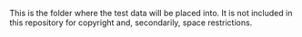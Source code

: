 This is the folder where the test data will be placed into. It is not included in this repository for copyright and, secondarily, space restrictions.
